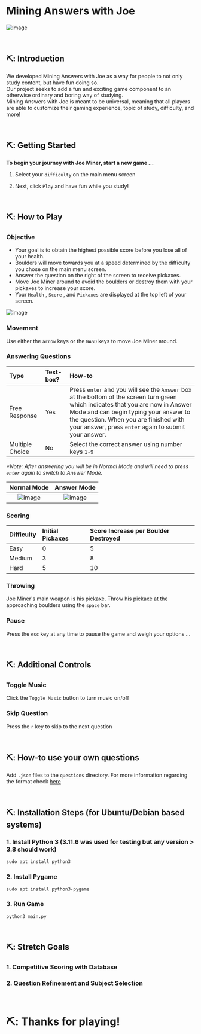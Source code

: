 # Mining Answers with Joe

![image](https://github.com/Fall2023-CS4090-Group-2/capstone-project-2023/assets/103133688/5a735b7a-c8e6-4880-9d14-6af49762f45b)

<!--~~~~~~~~~~~~~~~~~~~~~~~~~~~~~~~~~~~~~~~~~~~~~~~~~~~~~~~~~~~~~~~~~-->
<br/><center></center>
<!--~~~~~~~~~~~~~~~~~~~~~~~~~~~~~~~~~~~~~~~~~~~~~~~~~~~~~~~~~~~~~~~~~-->

## ⛏️: Introduction

We developed Mining Answers with Joe as a way for people to not only study content, but have fun doing so.  
Our project seeks to add a fun and exciting game component to an otherwise ordinary and boring way of studying.  
Mining Answers with Joe is meant to be universal, meaning that all players are able to customize their gaming experience, topic of study, difficulty, and more!     

<!--~~~~~~~~~~~~~~~~~~~~~~~~~~~~~~~~~~~~~~~~~~~~~~~~~~~~~~~~~~~~~~~~~-->
<br/><center></center>
<!--~~~~~~~~~~~~~~~~~~~~~~~~~~~~~~~~~~~~~~~~~~~~~~~~~~~~~~~~~~~~~~~~~-->

## ⛏️: Getting Started

**To begin your journey with Joe Miner, start a new game ...**  

1. Select your `difficulty` on the main menu screen  

2. Next, click `Play` and have fun while you study!  

<!--~~~~~~~~~~~~~~~~~~~~~~~~~~~~~~~~~~~~~~~~~~~~~~~~~~~~~~~~~~~~~~~~~-->
<br/><center></center>
<!--~~~~~~~~~~~~~~~~~~~~~~~~~~~~~~~~~~~~~~~~~~~~~~~~~~~~~~~~~~~~~~~~~-->

## ⛏️: How to Play

### Objective <a id="objective"/> 

* Your goal is to obtain the highest possible score before you lose all of your health.     
* Boulders will move towards you at a speed determined by the difficulty you chose on the main menu screen.    
* Answer the question on the right of the screen to receive pickaxes.   
* Move Joe Miner around to avoid the boulders or destroy them with your pickaxes to increase your score.    
* Your `Health` , `Score` , and `Pickaxes` are displayed at the top left of your screen.  


![image](https://github.com/Fall2023-CS4090-Group-2/capstone-project-2023/assets/103133688/27ed21fd-908f-461e-91e7-56a29afa93f5)


### Movement <a id="movement"/>   

Use either the `arrow` keys or the `WASD` keys to move Joe Miner around.  

### Answering Questions <a id="answeringquestions"/>     

| Type              | Text-box?             | How-to    |
| :---------------- | :-------------------- | :-------- |
| Free Response     | Yes                   | Press `enter` and you will see the `Answer` box at the bottom of the screen turn green which indicates that you are now in Answer Mode and can begin typing your answer to the question. When you are finished with your answer, press `enter` again to submit your answer. | 
| Multiple Choice   | No                    | Select the correct answer using number keys `1-9` |

_\*Note: After answering you will be in Normal Mode and will need to press `enter` again to switch to Answer Mode._    

| Normal Mode                  | Answer Mode                                  |
| :--------------------------: | :------------------------------------------: |
|![image](https://github.com/Fall2023-CS4090-Group-2/capstone-project-2023/assets/103133688/daa32fa9-b86b-4aaf-a16f-d689badf681b)|![image](https://github.com/Fall2023-CS4090-Group-2/capstone-project-2023/assets/103133688/8e0f9809-0909-402e-8718-ef557fe88de0)|

### Scoring <a id="scoring"/>

| Difficulty              | Initial Pickaxes    | Score Increase per Boulder Destroyed    |
| :---------------------- | :------------------ | :-------------------------------------- |
| Easy                    | 0                   | 5                                       |
| Medium                  | 3                   | 8                                       |
| Hard                    | 5                   | 10                                      |

### Throwing <a id="throwing"/>    

Joe Miner's main weapon is his pickaxe. Throw his pickaxe at the approaching boulders using the `space` bar.  

### Pause <a id="pause"/>    

Press the `esc` key at any time to pause the game and weigh your options ...  

<!--~~~~~~~~~~~~~~~~~~~~~~~~~~~~~~~~~~~~~~~~~~~~~~~~~~~~~~~~~~~~~~~~~-->
<br/><center></center>
<!--~~~~~~~~~~~~~~~~~~~~~~~~~~~~~~~~~~~~~~~~~~~~~~~~~~~~~~~~~~~~~~~~~-->

## ⛏️: Additional Controls

### Toggle Music <a id="togglemusic"/>     

Click the `Toggle Music` button to turn music on/off    

### Skip Question <a id="skipquestion"/>   

Press the `r` key to skip to the next question

<!--~~~~~~~~~~~~~~~~~~~~~~~~~~~~~~~~~~~~~~~~~~~~~~~~~~~~~~~~~~~~~~~~~-->
<br/><center></center>
<!--~~~~~~~~~~~~~~~~~~~~~~~~~~~~~~~~~~~~~~~~~~~~~~~~~~~~~~~~~~~~~~~~~-->

## ⛏️: How-to use your own questions

Add `.json` files to the `questions` directory. For more information regarding the format check [here](questions/README.md)

<!--~~~~~~~~~~~~~~~~~~~~~~~~~~~~~~~~~~~~~~~~~~~~~~~~~~~~~~~~~~~~~~~~~-->
<br/><center></center>
<!--~~~~~~~~~~~~~~~~~~~~~~~~~~~~~~~~~~~~~~~~~~~~~~~~~~~~~~~~~~~~~~~~~-->

## ⛏️: Installation Steps (for Ubuntu/Debian based systems)

### 1. Install Python 3 <a id="installpython"/>  (3.11.6 was used for testing but any version > 3.8 should work)

`sudo apt install python3`

### 2. Install Pygame <a id="installpygame"/>

`sudo apt install python3-pygame`

### 3. Run Game <a id="rungame"/>

`python3 main.py`

<!--~~~~~~~~~~~~~~~~~~~~~~~~~~~~~~~~~~~~~~~~~~~~~~~~~~~~~~~~~~~~~~~~~-->
<br/><center></center>
<!--~~~~~~~~~~~~~~~~~~~~~~~~~~~~~~~~~~~~~~~~~~~~~~~~~~~~~~~~~~~~~~~~~-->

## ⛏️: Stretch Goals

### 1. Competitive Scoring with Database  

### 2. Question Refinement and Subject Selection

<!--~~~~~~~~~~~~~~~~~~~~~~~~~~~~~~~~~~~~~~~~~~~~~~~~~~~~~~~~~~~~~~~~~-->
<br/><center></center>
<!--~~~~~~~~~~~~~~~~~~~~~~~~~~~~~~~~~~~~~~~~~~~~~~~~~~~~~~~~~~~~~~~~~-->

# ⛏️: Thanks for playing!
